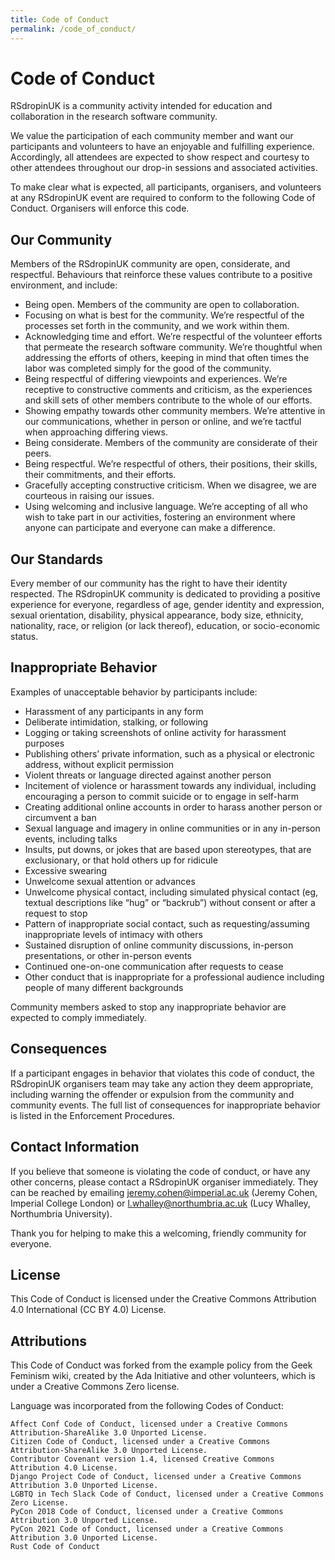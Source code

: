```yaml
---
title: Code of Conduct
permalink: /code_of_conduct/
---
```


# Code of Conduct

RSdropinUK is a community activity intended for education and collaboration in the research software community.

We value the participation of each community member and want our participants and volunteers to have an enjoyable and fulfilling experience. Accordingly, all attendees are expected to show respect and courtesy to other attendees throughout our drop-in sessions and associated activities.

To make clear what is expected, all participants, organisers, and volunteers at any RSdropinUK event are required to conform to the following Code of Conduct. Organisers will enforce this code.

## Our Community

Members of the RSdropinUK community are open, considerate, and respectful. Behaviours that reinforce these values contribute to a positive environment, and include:

- Being open. Members of the community are open to collaboration.
- Focusing on what is best for the community. We’re respectful of the processes set forth in the community, and we work within them.
- Acknowledging time and effort. We’re respectful of the volunteer efforts that permeate the research software community. We’re thoughtful when addressing the efforts of others, keeping in mind that often times the labor was completed simply for the good of the community.
- Being respectful of differing viewpoints and experiences. We’re receptive to constructive comments and criticism, as the experiences and skill sets of other members contribute to the whole of our efforts.
- Showing empathy towards other community members. We’re attentive in our communications, whether in person or online, and we’re tactful when approaching differing views.
- Being considerate. Members of the community are considerate of their peers.
- Being respectful. We’re respectful of others, their positions, their skills, their commitments, and their efforts.
- Gracefully accepting constructive criticism. When we disagree, we are courteous in raising our issues.
- Using welcoming and inclusive language. We’re accepting of all who wish to take part in our activities, fostering an environment where anyone can participate and everyone can make a difference.

## Our Standards

Every member of our community has the right to have their identity respected. The RSdropinUK community is dedicated to providing a positive experience for everyone, regardless of age, gender identity and expression, sexual orientation, disability, physical appearance, body size, ethnicity, nationality, race, or religion (or lack thereof), education, or socio-economic status.

## Inappropriate Behavior

Examples of unacceptable behavior by participants include:

- Harassment of any participants in any form
- Deliberate intimidation, stalking, or following
- Logging or taking screenshots of online activity for harassment purposes
- Publishing others’ private information, such as a physical or electronic address, without explicit permission
- Violent threats or language directed against another person
- Incitement of violence or harassment towards any individual, including encouraging a person to commit suicide or to engage in self-harm
- Creating additional online accounts in order to harass another person or circumvent a ban
- Sexual language and imagery in online communities or in any in-person events, including talks
- Insults, put downs, or jokes that are based upon stereotypes, that are exclusionary, or that hold others up for ridicule
- Excessive swearing
- Unwelcome sexual attention or advances
- Unwelcome physical contact, including simulated physical contact (eg, textual descriptions like “hug” or “backrub”) without consent or after a request to stop
- Pattern of inappropriate social contact, such as requesting/assuming inappropriate levels of intimacy with others
- Sustained disruption of online community discussions, in-person presentations, or other in-person events
- Continued one-on-one communication after requests to cease
- Other conduct that is inappropriate for a professional audience including people of many different backgrounds

Community members asked to stop any inappropriate behavior are expected to comply immediately.

## Consequences

If a participant engages in behavior that violates this code of conduct, the RSdropinUK organisers team may take any action they deem appropriate, including warning the offender or expulsion from the community and community events. The full list of consequences for inappropriate behavior is listed in the Enforcement Procedures.

## Contact Information

If you believe that someone is violating the code of conduct, or have any other concerns, please contact a RSdropinUK organiser immediately. They can be reached by emailing jeremy.cohen@imperial.ac.uk (Jeremy Cohen, Imperial College London) or l.whalley@northumbria.ac.uk (Lucy Whalley, Northumbria University).

Thank you for helping to make this a welcoming, friendly community for everyone.

## License

This Code of Conduct is licensed under the Creative Commons Attribution 4.0 International (CC BY 4.0)  License.

## Attributions

This Code of Conduct was forked from the example policy from the Geek Feminism wiki, created by the Ada Initiative and other volunteers, which is under a Creative Commons Zero license.

Language was incorporated from the following Codes of Conduct:

    Affect Conf Code of Conduct, licensed under a Creative Commons Attribution-ShareAlike 3.0 Unported License.
    Citizen Code of Conduct, licensed under a Creative Commons Attribution-ShareAlike 3.0 Unported License.
    Contributor Covenant version 1.4, licensed Creative Commons Attribution 4.0 License.
    Django Project Code of Conduct, licensed under a Creative Commons Attribution 3.0 Unported License.
    LGBTQ in Tech Slack Code of Conduct, licensed under a Creative Commons Zero License.
    PyCon 2018 Code of Conduct, licensed under a Creative Commons Attribution 3.0 Unported License.
    PyCon 2021 Code of Conduct, licensed under a Creative Commons Attribution 3.0 Unported License.
    Rust Code of Conduct

